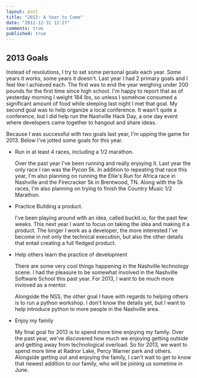 ```yaml
---
layout: post
title: "2013: A Year to Come"
date: "2012-12-31 12:27"
comments: true
published: true
---
```


2013 Goals
----------

Instead of resolutions, I try to set some personal goals each year. Some years it works, 
some years it doesn't. Last year I had 2 primary goals and I feel like I achieved each.
The first was to end the year weighing under 200 pounds for the first time since high school. I'm happy to report that as of yesterday morning I weight 184 lbs, so unless I somehow consumed a significant
amount of food while sleeping last night I met that goal. My second goal was to help organize 
a local conference. It wasn't quite a conference, but I did help run the Nashville Hack Day, a 
one day event where developers came together to hangout and share ideas.

<!--more-->

Because I was successful with two goals last year, I'm upping the game for 2013. Below I've jotted 
some goals for this year.

- Run in at least 4 races, including a 1/2 marathon.

    Over the past year I've been running and really enjoying it. Last year the only race I ran was the Pycon 5k. In addition to 
repeating that race this year, I'm also planning on running the Ellie's Run for Africa race in Nashville and the Firecracker 5k in Brentwood, TN. 
Along with the 5k races, I'm also planning on trying to finish the Country Music 1/2 Marathon.
- Practice Building a product.

    I've been playing around with an idea, called buckit.io, for the past few weeks. This next year I want to focus on taking the idea and making it
a product. The longer I work as a developer, the more interested I've become in not only the technical execution, but also the other details that entail
creating a full fledged product.
- Help others learn the practice of development

    There are some very cool things happening in the Nashville technology scene. I had the pleasure to be somewhat involved in the Nashville Software School this past year. For 2013, I want to be much more invloved as a mentor.

    Alongside the NSS, the other goal I have with regards to helping others is to run a python workshop. I don't know the details yet, but I want to help introduce python to more people in the Nashville area.

- Enjoy my family

    My final goal for 2013 is to spend more time enjoying my family. Over the past year, we've discovered how much we enjoying getting outside and getting away from technological overload. So for 2013, we want to spend more time at Radnor Lake, Percy Warner park and others. Alongside getting out and enjoying the family, I can't wait to get to know that newest addition to our family, who will be joining us sometime in June.
